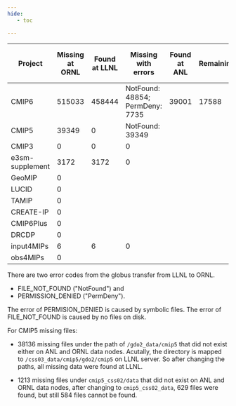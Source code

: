 ```yaml
---
hide:
   - toc

---
```


| Project         | Missing at ORNL | Found at LLNL | Missing with errors             | Found at ANL | Remaining | Found in other way | Final missing | Transferred |
| --------------- | --------------- | ------------- | ------------------------------- | ------------ | --------- | ------------------ | ------------- | ----------- |
| CMIP6           | 515033          | 458444        | NotFound: 48854; PermDeny: 7735 | 39001        | 17588     | 7735               | 9853          | 505180      |
| CMIP5           | 39349           | 0             | NotFound: 39349                 |              |           | 38765              | 584           | 38765       |
| CMIP3           | 0               | 0             | 0                               |              |           |                    | 0             | 0           |
| e3sm-supplement | 3172            | 3172          | 0                               |              |           |                    | 0             | 3172        |
| GeoMIP          | 0               |               |                                 |              |           |                    | 0             | 0    |
| LUCID           | 0               |               |                                 |              |           |                    | 0             | 0    |
| TAMIP           | 0               |               |                                 |              |           |                    | 0             | 0    |
| CREATE-IP       | 0               |               |                                 |              |           |                    | 0             | 0    |
| CMIP6Plus       | 0               |               |                                 |              |           |                    | 0             | 0    |
| DRCDP           | 0               |               |                                 |              |           |                    | 0             | 0    |
| input4MIPs      | 6               | 6             | 0                               |              |           |                    | 0             | 6    |
| obs4MIPs        | 0               |               |                                 |              |           |                    | 0             | 0    |


There are two error codes from the globus transfer from LLNL to ORNL. 

  - FILE_NOT_FOUND ("NotFound") and 
  - PERMISSION_DENIED ("PermDeny"). 

The error of PERMISION_DENIED is caused by symbolic files. The error of FILE_NOT_FOUND is caused by no files on disk.


For CMIP5 missing files:

  - 38136 missing files under the path of `/gdo2_data/cmip5` that did not exist either on ANL and ORNL data nodes. Acutally, the directory is mapped to `/css03_data/cmip5/gdo2/cmip5` on LLNL server. So after changing the paths, all missing data were found at LLNL.

  - 1213 missing files under `cmip5_css02/data` that did not exist on ANL and ORNL data nodes, after changing to `cmip5_css02_data`, 629 files were found, but still 584 files cannot be found. 

